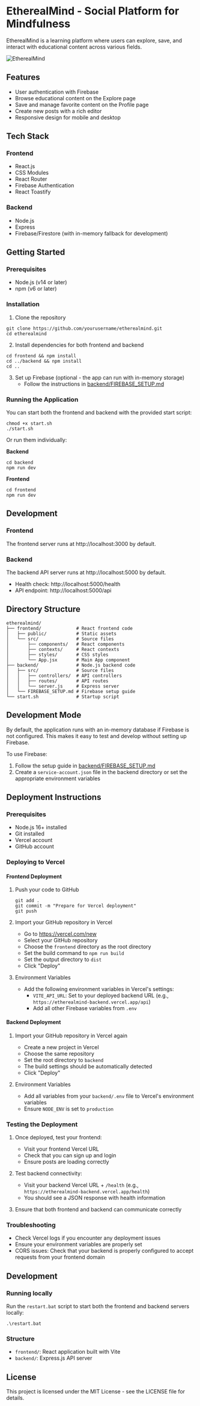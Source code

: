 # EtherealMind - Social Platform for Mindfulness

EtherealMind is a learning platform where users can explore, save, and interact with educational content across various fields.

![EtherealMind](frontend/public/images/ethemind_logo.png)

## Features

- User authentication with Firebase
- Browse educational content on the Explore page
- Save and manage favorite content on the Profile page
- Create new posts with a rich editor
- Responsive design for mobile and desktop

## Tech Stack

### Frontend
- React.js
- CSS Modules
- React Router
- Firebase Authentication
- React Toastify

### Backend
- Node.js
- Express
- Firebase/Firestore (with in-memory fallback for development)

## Getting Started

### Prerequisites
- Node.js (v14 or later)
- npm (v6 or later)

### Installation

1. Clone the repository
```
git clone https://github.com/yourusername/etherealmind.git
cd etherealmind
```

2. Install dependencies for both frontend and backend
```
cd frontend && npm install
cd ../backend && npm install
cd ..
```

3. Set up Firebase (optional - the app can run with in-memory storage)
   - Follow the instructions in [backend/FIREBASE_SETUP.md](backend/FIREBASE_SETUP.md)

### Running the Application

You can start both the frontend and backend with the provided start script:

```
chmod +x start.sh
./start.sh
```

Or run them individually:

**Backend**
```
cd backend
npm run dev
```

**Frontend**
```
cd frontend
npm run dev
```

## Development

### Frontend
The frontend server runs at http://localhost:3000 by default.

### Backend
The backend API server runs at http://localhost:5000 by default.

- Health check: http://localhost:5000/health
- API endpoint: http://localhost:5000/api

## Directory Structure

```
etherealmind/
├── frontend/             # React frontend code
│   ├── public/           # Static assets
│   └── src/              # Source files
│       ├── components/   # React components
│       ├── contexts/     # React contexts
│       ├── styles/       # CSS styles
│       └── App.jsx       # Main App component
├── backend/              # Node.js backend code
│   ├── src/              # Source files
│   │   ├── controllers/  # API controllers
│   │   ├── routes/       # API routes
│   │   └── server.js     # Express server
│   └── FIREBASE_SETUP.md # Firebase setup guide
└── start.sh              # Startup script
```

## Development Mode

By default, the application runs with an in-memory database if Firebase is not configured. This makes it easy to test and develop without setting up Firebase.

To use Firebase:
1. Follow the setup guide in [backend/FIREBASE_SETUP.md](backend/FIREBASE_SETUP.md)
2. Create a `service-account.json` file in the backend directory or set the appropriate environment variables

## Deployment Instructions

### Prerequisites
- Node.js 16+ installed
- Git installed
- Vercel account
- GitHub account

### Deploying to Vercel

#### Frontend Deployment
1. Push your code to GitHub
   ```
   git add .
   git commit -m "Prepare for Vercel deployment"
   git push
   ```

2. Import your GitHub repository in Vercel
   - Go to https://vercel.com/new
   - Select your GitHub repository
   - Choose the `frontend` directory as the root directory
   - Set the build command to `npm run build`
   - Set the output directory to `dist`
   - Click "Deploy"

3. Environment Variables
   - Add the following environment variables in Vercel's settings:
     - `VITE_API_URL`: Set to your deployed backend URL (e.g., `https://etherealmind-backend.vercel.app/api`)
     - Add all other Firebase variables from `.env`

#### Backend Deployment
1. Import your GitHub repository in Vercel again
   - Create a new project in Vercel
   - Choose the same repository
   - Set the root directory to `backend`
   - The build settings should be automatically detected
   - Click "Deploy"

2. Environment Variables
   - Add all variables from your `backend/.env` file to Vercel's environment variables
   - Ensure `NODE_ENV` is set to `production`

### Testing the Deployment
1. Once deployed, test your frontend:
   - Visit your frontend Vercel URL
   - Check that you can sign up and login
   - Ensure posts are loading correctly

2. Test backend connectivity:
   - Visit your backend Vercel URL + `/health` (e.g., `https://etherealmind-backend.vercel.app/health`)
   - You should see a JSON response with health information

3. Ensure that both frontend and backend can communicate correctly

### Troubleshooting
- Check Vercel logs if you encounter any deployment issues
- Ensure your environment variables are properly set
- CORS issues: Check that your backend is properly configured to accept requests from your frontend domain

## Development

### Running locally
Run the `restart.bat` script to start both the frontend and backend servers locally:
```
.\restart.bat
```

### Structure
- `frontend/`: React application built with Vite
- `backend/`: Express.js API server

## License

This project is licensed under the MIT License - see the LICENSE file for details. 
